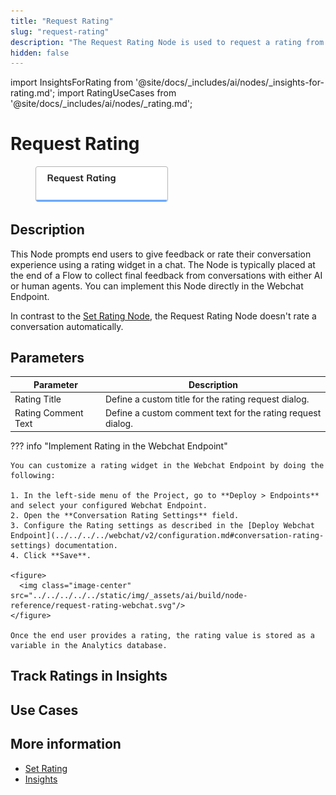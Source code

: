 ```yaml
---
title: "Request Rating"
slug: "request-rating"
description: "The Request Rating Node is used to request a rating from the user."
hidden: false
---
```


import InsightsForRating from '@site/docs/_includes/ai/nodes/_insights-for-rating.md';
import RatingUseCases from '@site/docs/_includes/ai/nodes/_rating.md';

# Request Rating

<figure>
  <img class="image-center" src="../../../../../static/img/_assets/ai/build/node-reference/analytics/request-rating.png" width="50%" />
</figure>

## Description

This Node prompts end users to give feedback or rate their conversation experience using a rating widget in a chat.
The Node is typically placed at the end of a Flow to collect final feedback from conversations with either AI or human agents.
You can implement this Node directly in the Webchat Endpoint.

In contrast to the [Set Rating Node](set-rating.md), the Request Rating Node doesn't rate a conversation automatically.

## Parameters

| Parameter           | Description                                                 |
|---------------------|-------------------------------------------------------------|
| Rating Title        | Define a custom title for the rating request dialog.        |
| Rating Comment Text | Define a custom comment text for the rating request dialog. |

??? info "Implement Rating in the Webchat Endpoint"

    You can customize a rating widget in the Webchat Endpoint by doing the following:

    1. In the left-side menu of the Project, go to **Deploy > Endpoints** and select your configured Webchat Endpoint.
    2. Open the **Conversation Rating Settings** field.
    3. Configure the Rating settings as described in the [Deploy Webchat Endpoint](../../../../webchat/v2/configuration.md#conversation-rating-settings) documentation.
    4. Click **Save**.

    <figure>
      <img class="image-center" src="../../../../../static/img/_assets/ai/build/node-reference/request-rating-webchat.svg"/>
    </figure>

    Once the end user provides a rating, the rating value is stored as a variable in the Analytics database.

## Track Ratings in Insights

<InsightsForRating />

## Use Cases

<RatingUseCases />

## More information

- [Set Rating](set-rating.md)
- [Insights](../../../../insights/overview.md)
